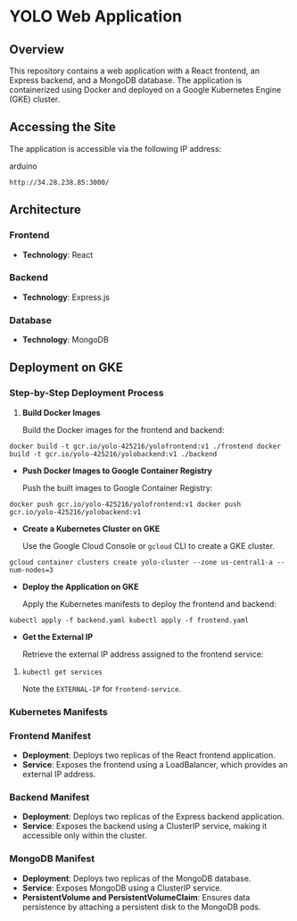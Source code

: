 # YOLO Web Application

## Overview

This repository contains a web application with a React frontend, an Express backend, and a MongoDB database. The application is containerized using Docker and deployed on a Google Kubernetes Engine (GKE) cluster.

## Accessing the Site

The application is accessible via the following IP address:

arduino

`http://34.28.238.85:3000/`


## Architecture

### Frontend

- **Technology**: React

### Backend

- **Technology**: Express.js

### Database

- **Technology**: MongoDB

## Deployment on GKE

### Step-by-Step Deployment Process

1. **Build Docker Images**
    
    Build the Docker images for the frontend and backend:
    
    

 `docker build -t gcr.io/yolo-425216/yolofrontend:v1 ./frontend docker build -t gcr.io/yolo-425216/yolobackend:v1 ./backend`
    
- **Push Docker Images to Google Container Registry**
    
    Push the built images to Google Container Registry:
    
    
 `docker push gcr.io/yolo-425216/yolofrontend:v1 docker push gcr.io/yolo-425216/yolobackend:v1`
    
- **Create a Kubernetes Cluster on GKE**
    
    Use the Google Cloud Console or `gcloud` CLI to create a GKE cluster.
    
    
 `gcloud container clusters create yolo-cluster --zone us-central1-a --num-nodes=3`
    
- **Deploy the Application on GKE**
    
    Apply the Kubernetes manifests to deploy the frontend and backend:
    
    
 `kubectl apply -f backend.yaml kubectl apply -f frontend.yaml`
    
- **Get the External IP**
    
    Retrieve the external IP address assigned to the frontend service:
    
    

1. `kubectl get services`
    
    Note the `EXTERNAL-IP` for `frontend-service`. 
    

### Kubernetes Manifests
 
 ### Frontend Manifest

- **Deployment**: Deploys two replicas of the React frontend application.
- **Service**: Exposes the frontend using a LoadBalancer, which provides an external IP address.

### Backend Manifest

- **Deployment**: Deploys two replicas of the Express backend application.
- **Service**: Exposes the backend using a ClusterIP service, making it accessible only within the cluster.

### MongoDB Manifest

- **Deployment**: Deploys two replicas of the MongoDB database.
- **Service**: Exposes MongoDB using a ClusterIP service.
- **PersistentVolume and PersistentVolumeClaim**: Ensures data persistence by attaching a persistent disk to the MongoDB pods.